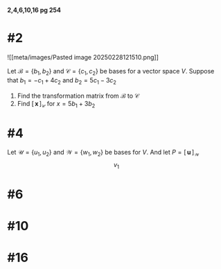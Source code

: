 **2,4,6,10,16 pg 254**
# #2
![[meta/images/Pasted image 20250228121510.png]]

Let $\mathcal{B}=\{ b_{1},b_{2} \}$ and $\mathcal{C} = \{ c_{1},c_{2} \}$ be bases for a vector space $V$. Suppose that $b_{1}=-c_{1}+4c_{2}$ and $b_{2}=5c_1-3c_{2}$
1. Find the transformation matrix from $\mathcal{B}$ to $\mathcal{C}$
2. Find $\left[\,\mathbf{x}\,\right]_{\mathcal{C}}$ for $x=5b_{1}+3b_{2}$
# #4
Let $\mathcal{U} = \{ u_{1},u_{2} \}$ and $\mathcal{W} = \{ w_{1},w_{2} \}$ be bases for $V$.
And let $P = \left[\,\mathbf{u}\,\right]_{\mathcal{W}}$
$$
v_{1}
$$
# #6
# #10

# #16


